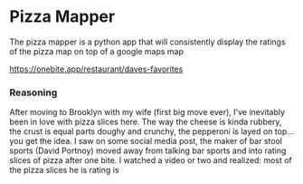 # Pizza Mapper
The pizza mapper is a python app that will consistently display the ratings of the pizza map on top of a google maps map

https://onebite.app/restaurant/daves-favorites

### Reasoning
After moving to Brooklyn with my wife (first big move ever), I've inevitably been in love with pizza slices here. The way the cheese is kinda rubbery, the crust is equal parts doughy and crunchy, the pepperoni is layed on top... you get the idea.
I saw on some social media post, the maker of bar stool sports (David Portnoy) moved away from talking bar sports and into rating slices of pizza after one bite.  I watched a video or two and realized: most of the pizza slices he is rating is 